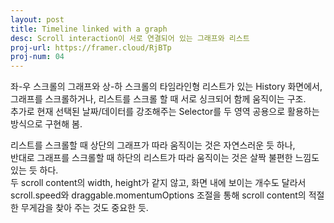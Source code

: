 ```yaml
---
layout: post
title: Timeline linked with a graph
desc: Scroll interaction이 서로 연결되어 있는 그래프와 리스트
proj-url: https://framer.cloud/RjBTp
proj-num: 04
---
```


  
  
좌-우 스크롤의 그래프와 상-하 스크롤의 타임라인형 리스트가 있는 History 화면에서,  
그래프를 스크롤하거나, 리스트를 스크롤 할 때 서로 싱크되어 함께 움직이는 구조.  
추가로 현재 선택된 날짜/데이터를 강조해주는 Selector를 두 영역 공용으로 활용하는 방식으로 구현해 봄.  
  
리스트를 스크롤할 때 상단의 그래프가 따라 움직이는 것은 자연스러운 듯 하나,  
반대로 그래프를 스크롤할 때 하단의 리스트가 따라 움직이는 것은 살짝 불편한 느낌도 있는 듯 하다.    
두 scroll content의 width, height가 같지 않고, 화면 내에 보이는 개수도 달라서  
scroll.speed와 draggable.momentumOptions 조절을 통해 scroll content의 적절한 무게감을 찾아 주는 것도 중요한 듯.  
  
  
  

